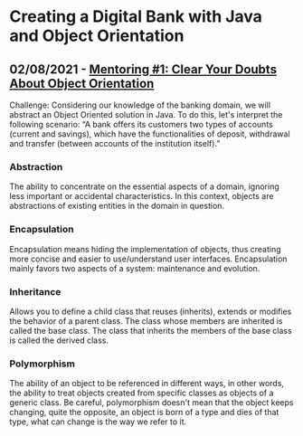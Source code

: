 # Creating a Digital Bank with Java and Object Orientation

## 02/08/2021 - [Mentoring #1: Clear Your Doubts About Object Orientation](https://www.youtube.com/watch?v=YS6ouOhkyNI)

Challenge: Considering our knowledge of the banking domain, we will abstract an Object Oriented solution in Java. To do this, let's interpret the following scenario:
“A bank offers its customers two types of accounts (current and savings), which have the functionalities of deposit, withdrawal and transfer (between accounts of the institution itself).”

### Abstraction
The ability to concentrate on the essential aspects of a domain, ignoring less important or accidental characteristics. In this context, objects are abstractions of existing entities in the domain in question.

### Encapsulation
Encapsulation means hiding the implementation of objects, thus creating more concise and easier to use/understand user interfaces. Encapsulation mainly favors two aspects of a system: maintenance and evolution.

### Inheritance
Allows you to define a child class that reuses (inherits), extends or modifies the behavior of a parent class. The class whose members are inherited is called the base class. The class that inherits the members of the base class is called the derived class.

### Polymorphism
The ability of an object to be referenced in different ways, in other words, the ability to treat objects created from specific classes as objects of a generic class. Be careful, polymorphism doesn't mean that the object keeps changing, quite the opposite, an object is born of a type and dies of that type, what can change is the way we refer to it.